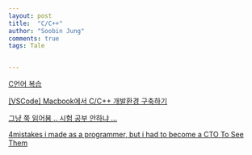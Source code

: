 ```yaml
---
layout: post
title:  "C/C++"
author: "Soobin Jung"
comments: true
tags: Tale


---
```


[C언어 복습](https://m.blog.naver.com/sharonichoya/220501158281) 

[[VSCode] Macbook에서 C/C++ 개발환경 구축하기](https://justdoitproject.tistory.com/31)

[그냥 쭉 읽어봄 .. 시험 공부 안하냐 ...](https://m.blog.naver.com/islove8587/220432775060)

[4mistakes i made as a programmer, but i had to become a CTO To See Them](https://betterprogramming.pub/4-mistakes-i-made-as-a-programmer-but-i-had-to-become-a-cto-to-see-them-19a41ba70411)

